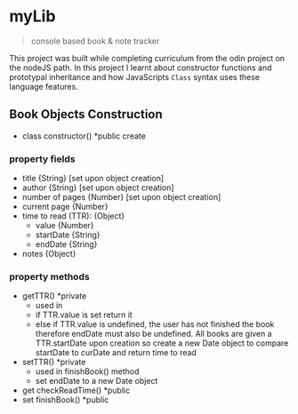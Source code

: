 # myLib

> console based book & note tracker

This project was built while completing curriculum from the odin project on the nodeJS path. In this project I learnt about constructor functions and prototypal inheritance and how JavaScripts `Class` syntax uses these language features.

## Book Objects Construction

- class constructor() \*public create

### property fields

- title {String} [set upon object creation]
- author {String} [set upon object creation]
- number of pages {Number} [set upon object creation]
- current page {Number}
- time to read (TTR): {Object}
  - value {Number}
  - startDate {String}
  - endDate {String}
- notes {Object}

### property methods

- getTTR() \*private
  - used in
  - if TTR.value is set return it
  - else if TTR.value is undefined, the user has not finished the book therefore endDate must also be undefined. All books are given a TTR.startDate upon creation so create a new Date object to compare startDate to curDate and return time to read
- setTTR() \*private
  - used in finishBook() method
  - set endDate to a new Date object
- get checkReadTime() \*public
- set finishBook() \*public
